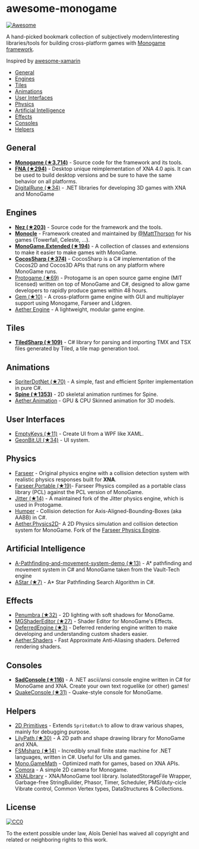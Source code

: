 # awesome-monogame

[![Awesome](https://cdn.rawgit.com/sindresorhus/awesome/d7305f38d29fed78fa85652e3a63e154dd8e8829/media/badge.svg)](https://github.com/sindresorhus/awesome)

A hand-picked bookmark collection of subjectively modern/interesting libraries/tools for building cross-platform games with [Monogame framework](http://www.monogame.net/).

Inspired by [awesome-xamarin](https://github.com/benoitjadinon/awesome-xamarin)
  
  * [General](#general)
  * [Engines](#engines)
  * [Tiles](#tiles)
  * [Animations](#animations)
  * [User Interfaces](#user-interfaces)
  * [Physics](#physics)
  * [Artificial Intelligence](#artificial-intelligence)
  * [Effects](#effects)
  * [Consoles](#consoles)
  * [Helpers](#helpers)

## General
* [**Monogame (★3,714)**](https://github.com/MonoGame/MonoGame) - Source code for the framework and its tools.
* [**FNA (★294)**](https://github.com/FNA-XNA/FNA) - Desktop unique reimplementation of XNA 4.0 apis. It can be used to build desktop versions and be sure to have the same behavior on all platforms.
* [DigitalRune (★34)](https://github.com/DigitalRune/DigitalRune) - .NET libraries for developing 3D games with XNA and MonoGame

## Engines
* [**Nez (★203)**](https://github.com/prime31/Nez) - Source code for the framework and the tools.
* [**Monocle**](https://bitbucket.org/MattThorson/monocle-engine) - Framework created and maintained by [@MattThorson](https://mobile.twitter.com/MattThorson) for his games (Towerfall, Celeste, ...).
* [**MonoGame.Extended (★194)**](https://github.com/craftworkgames/MonoGame.Extended) - A collection of classes and extensions to make it easier to make games with MonoGame.
* [**CocosSharp (★374)**](https://github.com/mono/CocosSharp) - CocosSharp is a C# implementation of the Cocos2D and Cocos3D APIs that runs on any platform where MonoGame runs.
* [Protogame (★69)](https://github.com/RedpointGames/Protogame) - Protogame is an open source game engine (MIT licensed) written on top of MonoGame and C#, designed to allow game developers to rapidly produce games within 48 hours.
* [Gem (★10)](https://github.com/gmich/Gem) - A cross-platform game engine with GUI and multiplayer support using Monogame, Farseer and Lidgren.
* [Aether Engine](https://github.com/tainicom/Aether) - A lightweight, modular game engine.

## Tiles
* [**TiledSharp (★109)**](https://github.com/marshallward/TiledSharp) - C# library for parsing and importing TMX and TSX files generated by Tiled, a tile map generation tool.

## Animations
* [SpriterDotNet (★70)](https://github.com/loodakrawa/SpriterDotNet) - A simple, fast and efficient Spriter implementation in pure C#.
* [**Spine (★1353)**](https://github.com/EsotericSoftware/spine-runtimes) - 2D skeletal animation runtimes for Spine.
* [Aether.Animation](https://github.com/tainicom/Aether.Extras/tree/master/Animation) - GPU & CPU Skinned animation for 3D models.

## User Interfaces
* [EmptyKeys (★11)](https://github.com/EmptyKeys/UI_Engines) - Create UI from a WPF like XAML.
* [GeonBit.UI (★34)](https://github.com/RonenNess/GeonBit.UI) - UI system.

## Physics
* [Farseer](https://farseerphysics.codeplex.com/) - Original physics engine with a collision detection system with realistic physics responses built for **XNA**.
* [Farseer.Portable (★19)](https://github.com/craftworkgames/FarseerPhysics.Portable)- Farseer Physics compiled as a portable class library (PCL) against the PCL version of MonoGame.
* [Jitter (★14)](https://github.com/RedpointGames/Jitter) - A maintained fork of the Jitter physics engine, which is used in Protogame.
* [Humper](https://github.com/aloisdeniel/Humper) - Collision detection for Axis-Aligned-Bounding-Boxes (aka AABB) in C#.
* [Aether.Physics2D](https://github.com/tainicom/Aether.Physics2D)- A 2D Physics simulation and collision detection system for MonoGame. Fork of the [Farseer Physics Engine](https://farseerphysics.codeplex.com/).

## Artificial Intelligence

* [A-Pathfinding-and-movement-system-demo (★13)](https://github.com/Vault16Software/A-Pathfinding-and-movement-system-demo) - A* pathfinding and movement system in C# and MonoGame taken from the Vault-Tech engine
* [AStar (★7)](https://github.com/leniel/AStar) - A* Star Pathfinding Search Algorithm in C#.

## Effects

* [Penumbra (★32)](https://github.com/discosultan/penumbra) - 2D lighting with soft shadows for MonoGame.
* [MGShaderEditor (★27)](https://github.com/procfxgen/MGShaderEditor) - Shader Editor for MonoGame's Effects.
* [DeferredEngine (★3)](https://github.com/UncleThomy/DeferredEngine) - Deferred rendering engine written to make developing and understanding custom shaders easier.
* [Aether.Shaders](https://github.com/tainicom/Aether.Extras/tree/master/Shaders) - Fast Approximate Anti-Aliasing shaders. Deferred rendering shaders.

## Consoles

* [**SadConsole (★116)**](https://github.com/Thraka/SadConsole) - A .NET ascii/ansi console engine written in C# for MonoGame and XNA. Create your own text roguelike (or other) games!
* [QuakeConsole (★31)](https://github.com/discosultan/quake-console) - Quake-style console for MonoGame.

## Helpers
* [2D Primitives](https://bitbucket.org/C3/2d-xna-primitives/wiki/Home) - Extends `SpriteBatch` to allow to draw various shapes, mainly for debugging purpose.
* [LilyPath (★30)](https://github.com/jaquadro/LilyPath) - A 2D path and shape drawing library for MonoGame and XNA.
* [FSMsharp (★14)](https://github.com/xanathar/FSMsharp) - Incredibly small finite state machine for .NET languages, written in C#. Useful for UIs and games.
* [Mono.GameMath](https://github.com/mhutch/Mono.GameMath) - Optimized math for games, based on XNA APIs.
* [Comora](https://github.com/aloisdeniel/Comora) - A simple 2D camera for Monogame.
* [XNALibrary](https://github.com/tainicom/XNALibrary) - XNA/MonoGame tool library.  IsolatedStorageFile Wrapper, Garbage-free StringBuilder, Phasor, Timer, Scheduler, PMS/duty-cicle Vibrate control, Common Vertex types, DataStructures & Collections.

## License

[![CC0](https://licensebuttons.net/p/zero/1.0/88x31.png)](https://creativecommons.org/publicdomain/zero/1.0/)

To the extent possible under law, Aloïs Deniel has waived all copyright and related or neighboring rights to this work.
